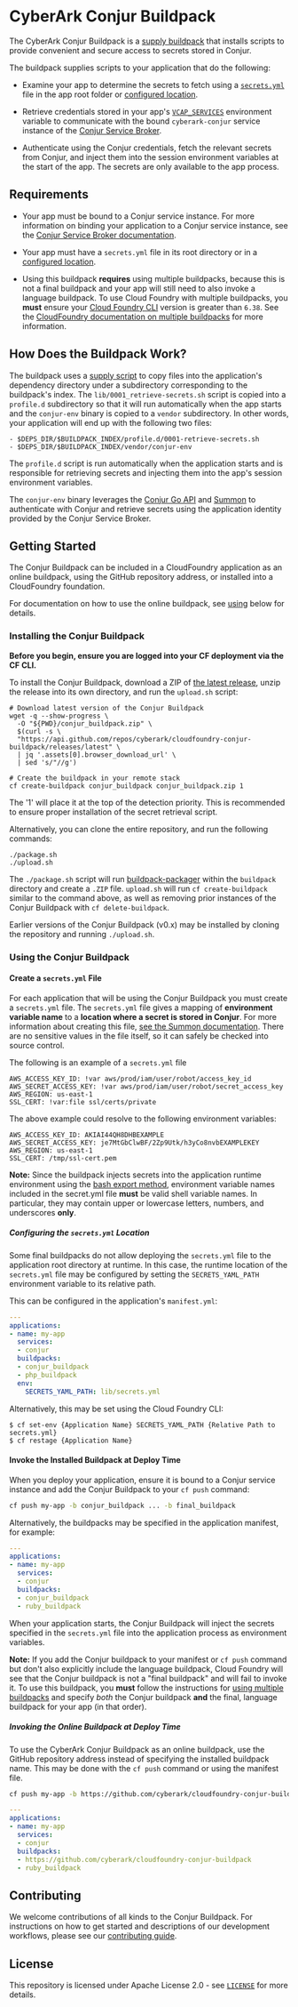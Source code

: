 # CyberArk Conjur Buildpack

The CyberArk Conjur Buildpack is a [supply buildpack](https://docs.cloudfoundry.org/buildpacks/understand-buildpacks.html#supply-script)
that installs scripts to provide convenient and secure access to secrets stored
in Conjur.

The buildpack supplies scripts to your application that do the following:

+ Examine your app to determine the secrets to fetch using a [`secrets.yml`](https://cyberark.github.io/summon/#secrets.yml)
  file in the app root folder or [configured location](#secrets_yaml).

+ Retrieve credentials stored in your app's [`VCAP_SERVICES`](https://docs.run.pivotal.io/devguide/deploy-apps/environment-variable.html#VCAP-SERVICES)
  environment variable to communicate with the bound `cyberark-conjur` service
  instance of the [Conjur Service Broker](https://github.com/cyberark/conjur-service-broker).

+ Authenticate using the Conjur credentials, fetch the relevant secrets from
  Conjur, and inject them into the session environment variables at the start of
  the app. The secrets are only available to the app process.
  
## Requirements

+ Your app must be bound to a Conjur service instance. For more information on
  binding your application to a Conjur service instance, see the [Conjur Service Broker documentation](https://github.com/cyberark/conjur-service-broker#bind-your-application-to-the-conjur-service).

+ Your app must have a `secrets.yml` file in its root directory or in a [configured location](#secrets_yaml).

+ Using this buildpack **requires** using multiple buildpacks, because this is not a
  final buildpack and your app will still need to also invoke a language buildpack. To use Cloud Foundry
  with multiple buildpacks, you **must** ensure your [Cloud Foundry CLI](https://github.com/cloudfoundry/cli)
  version is greater than `6.38`. See
  the [CloudFoundry documentation on multiple buildpacks](https://docs.cloudfoundry.org/buildpacks/use-multiple-buildpacks.html)
  for more information.

## How Does the Buildpack Work?

The buildpack uses a [supply script](https://docs.cloudfoundry.org/buildpacks/understand-buildpacks.html#supply-script)
to copy files into the application's dependency directory under a subdirectory
corresponding to the buildpack's index. The `lib/0001_retrieve-secrets.sh`
script is copied into a `profile.d` subdirectory so that it will run automatically
when the app starts and the `conjur-env` binary is copied to a `vendor`
subdirectory. In other words, your application will end up with the following
two files:

```
- $DEPS_DIR/$BUILDPACK_INDEX/profile.d/0001-retrieve-secrets.sh
- $DEPS_DIR/$BUILDPACK_INDEX/vendor/conjur-env
```

The `profile.d` script is run automatically when the application starts and is
responsible for retrieving secrets and injecting them into the app's session
environment variables.

The `conjur-env` binary leverages the [Conjur Go API](https://github.com/cyberark/conjur-api-go)
and [Summon](https://github.com/cyberark/summon) to authenticate with Conjur and
retrieve secrets using the application identity provided by the Conjur Service
Broker.

## Getting Started

The Conjur Buildpack can be included in a CloudFoundry application as an online
buildpack, using the GitHub repository address, or installed into a
CloudFoundry foundation.

For documentation on how to use the online buildpack, see [using](#online)
below for details.

### Installing the Conjur Buildpack

**Before you begin, ensure you are logged into your CF deployment via the CF CLI.**

To install the Conjur Buildpack, download a ZIP of [the latest release](https://github.com/cyberark/cloudfoundry-conjur-buildpack/releases),
unzip the release into its own directory, and run the `upload.sh` script:

```shell
# Download latest version of the Conjur Buildpack
wget -q --show-progress \
  -O "${PWD}/conjur_buildpack.zip" \
  $(curl -s \
  "https://api.github.com/repos/cyberark/cloudfoundry-conjur-buildpack/releases/latest" \
  | jq '.assets[0].browser_download_url' \
  | sed 's/"//g')

# Create the buildpack in your remote stack
cf create-buildpack conjur_buildpack conjur_buildpack.zip 1
```

The '1' will place it at the top of the detection priority.
This is recommended to ensure proper installation of the
secret retrieval script.

Alternatively, you can clone the entire repository, and run the following commands:
```shell
./package.sh
./upload.sh
```

The `./package.sh` script will run [buildpack-packager](https://github.com/cloudfoundry/buildpack-packager)
within the `buildpack` directory and create a `.ZIP` file. `upload.sh` will run
`cf create-buildpack` similar to the command above, as well as removing prior
instances of the Conjur Buildpack with `cf delete-buildpack`.

Earlier versions of the Conjur Buildpack (v0.x) may be installed by cloning the
repository and running `./upload.sh`.

### Using the Conjur Buildpack

#### Create a `secrets.yml` File

For each application that will be using the Conjur Buildpack you must create a
`secrets.yml` file. The `secrets.yml` file gives a mapping of **environment
variable name** to a **location where a secret is stored in Conjur**. For more
information about creating this file, [see the Summon documentation](https://cyberark.github.io/summon/#secrets.yml).
There are no sensitive values in the file itself, so it can safely be checked into source control.

The following is an example of a `secrets.yml` file

```
AWS_ACCESS_KEY_ID: !var aws/prod/iam/user/robot/access_key_id
AWS_SECRET_ACCESS_KEY: !var aws/prod/iam/user/robot/secret_access_key
AWS_REGION: us-east-1
SSL_CERT: !var:file ssl/certs/private
```

The above example could resolve to the following environment variables:

```
AWS_ACCESS_KEY_ID: AKIAI44QH8DHBEXAMPLE
AWS_SECRET_ACCESS_KEY: je7MtGbClwBF/2Zp9Utk/h3yCo8nvbEXAMPLEKEY
AWS_REGION: us-east-1
SSL_CERT: /tmp/ssl-cert.pem
```

**Note:** Since the buildpack injects secrets into the application runtime
environment using the [bash export method](https://www.gnu.org/savannah-checkouts/gnu/bash/manual/bash.html#index-export),
environment variable names included in the secret.yml file **must** be valid
shell variable names. In particular, they may contain upper or lowercase letters,
numbers, and underscores **only**.

##### <a name="secrets_yaml"></a> Configuring the `secrets.yml` Location

Some final buildpacks do not allow deploying the `secrets.yml` file to the application
root directory at runtime. In this case, the runtime location of the `secrets.yml`
file may be configured by setting the `SECRETS_YAML_PATH` environment variable to
its relative path.

This can be configured in the application's `manifest.yml`:
```yaml
---
applications:
- name: my-app
  services:
  - conjur
  buildpacks:
  - conjur_buildpack
  - php_buildpack
  env:
    SECRETS_YAML_PATH: lib/secrets.yml
```

Alternatively, this may be set using the Cloud Foundry CLI:
```
$ cf set-env {Application Name} SECRETS_YAML_PATH {Relative Path to secrets.yml}
$ cf restage {Application Name}
```

#### Invoke the Installed Buildpack at Deploy Time

When you deploy your application, ensure it is bound to a Conjur service instance
and add the Conjur Buildpack to your `cf push` command:

```sh
cf push my-app -b conjur_buildpack ... -b final_buildpack
```

Alternatively, the buildpacks may be specified in the application manifest, for
example:

```yaml
---
applications:
- name: my-app
  services:
  - conjur
  buildpacks:
  - conjur_buildpack
  - ruby_buildpack
```

When your application starts, the Conjur Buildpack will inject the secrets
specified in the `secrets.yml` file into the application process as environment
variables.

**Note:** If you add the Conjur buildpack to your manifest or `cf push` command
but don't also explicitly include the language buildpack, Cloud Foundry will see
that the Conjur buildpack is not a "final buildpack" and will fail to invoke it.
To use this buildpack, you **must** follow the instructions for
[using multiple buildpacks](https://docs.cloudfoundry.org/buildpacks/use-multiple-buildpacks.html)
and specify _both_ the Conjur buildpack **and** the final, language buildpack for
your app (in that order).

##### <a name="online"></a> Invoking the Online Buildpack at Deploy Time

To use the CyberArk Conjur Buildpack as an online buildpack, use the GitHub
repository address instead of specifying the installed buildpack name. This may
be done with the `cf push` command or using the manifest file.

```sh
cf push my-app -b https://github.com/cyberark/cloudfoundry-conjur-buildpack ... -b final_buildpack
```

```yaml
---
applications:
- name: my-app
  services:
  - conjur
  buildpacks:
  - https://github.com/cyberark/cloudfoundry-conjur-buildpack
  - ruby_buildpack
```

## Contributing

We welcome contributions of all kinds to the Conjur Buildpack. For instructions on
how to get started and descriptions of our development workflows, please see our
[contributing guide](CONTRIBUTING.md). 

## License

This repository is licensed under Apache License 2.0 - see [`LICENSE`](LICENSE) for more details.
